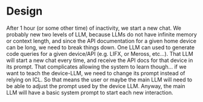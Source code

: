 # Design

After 1 hour (or some other time) of inactivity, we start a new chat.
We probably new two levels of LLM, because LLMs do not have infinite memory or context length,
and since the API documentation for a given home device can be long, we need to break things down.
One LLM can used to generate code queries for a given device/API (e.g. LIFX, or Meross, etc...).
That LLM will start a new chat every time, and receive the API docs for that device in its prompt.
That complicates allowing the system to learn though... if we want to teach the device-LLM, we need to change its prompt instead of relying on ICL.
So that means the user or maybe the main LLM will need to be able to adjust the prompt used by the device LLM.
Anyway, the main LLM will have a basic system prompt to start each new interaction.
